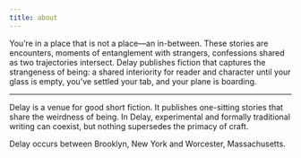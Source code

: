 ```yaml
---
title: about
---
```


You’re in a place that is not a place—an in-between. These stories are encounters, moments of entanglement with strangers, confessions shared as two trajectories intersect. <span class="ital">Delay</span> publishes fiction that captures the strangeness of being: a shared interiority for reader and character until your glass is empty, you’ve settled your tab, and your plane is boarding.

<div class="section-break"><hr></div>

<span class="ital">Delay</span> is a venue for good short fiction. It publishes one-sitting stories that share the weirdness of being. In <span class="ital">Delay</span>, experimental and formally traditional writing can coexist, but nothing supersedes the primacy of craft.

<span class="ital">Delay</span> occurs between Brooklyn, New York and Worcester, Massachusetts.
